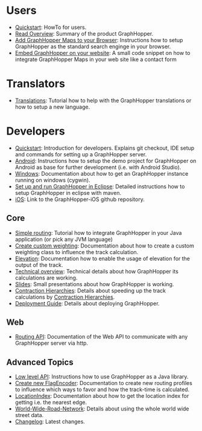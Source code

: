 # Users

 * [Quickstart](./web/quickstart.md): HowTo for users.
 * [Read Overview](https://graphhopper.com/#overview): Summary of the product GraphHopper. 
 * [Add GraphHopper Maps to your Browser](./web/open-search.md): Instructions how to setup GraphHopper as the standard search enginge in your browser.
 * [Embed GraphHopper on your website](https://github.com/karussell/graphhopper-embed-form): A small code snippet on how to integrate GraphHopper Maps in your web site like a contact form

# Translators

* [Translations](./core/translations.md): Tutorial how to help with the GraphHopper translations or how to setup a new language.


# Developers

 * [Quickstart](./core/quickstart-from-source.md): Introduction for developers. Explains git checkout, IDE setup and commands for setting up a GraphHopper server.
 * [Android](./android/index.md): Instructions how to setup the demo project for GraphHopper on Android as base for further development (i.e. with Android Studio).
 * [Windows](./core/windows-setup.md): Documentation about how to get an GraphHopper instance running on windows (cygwin).
 * [Set up and run GraphHopper in Eclipse](./core/eclipse-setup.md): Detailed instructions how to setup GraphHopper in eclipse with maven.
 * [iOS](https://github.com/graphhopper/graphhopper-ios/): Link to the GraphHopper-iOS github repository.

## Core

 * [Simple routing](./core/routing.md): Tutorial how to integrate GraphHopper in your Java application (or pick any JVM language)
 * [Create custom weighting](./core/weighting.md): Documentation about how to create a custom weighting class to influence the track calculation.
 * [Elevation](./core/elevation.md): Documentation how to enable the usage of elevation for the output of the track.
 * [Technical overview](./core/technical.md): Technical details about how GraphHopper its calculations are working.
 * [Slides](https://graphhopper.com/public/slides/): Small presentations about how GraphHopper is working.
 * [Contraction Hierarchies](./core/ch.md): Details about speeding up the track calculations by [Contraction Hierarchies](http://en.wikipedia.org/wiki/Contraction_hierarchies).
 * [Deployment Guide](./core/deploy.md): Details about deploying GraphHopper.

## Web

 * [Routing API](./web/api-doc.md): Documentation of the Web API to communicate with any GraphHopper server via http.
 
## Advanced Topics

 * [Low level API](./core/low-level-api.md): Instructions how to use GraphHopper as a Java library.
 * [Create new FlagEncoder](./core/create-new-flagencoder.md): Documentation to create new routing profiles to influence which ways to favor and how the track-time is calculated.
 * [LocationIndex](./core/location-index.md): Documentation about how to get the location index for getting i.e. the nearest edge.
 * [World-Wide-Road-Network](./core/world-wide.md): Details about using the whole world wide street data.
 * [Changelog](https://github.com/graphhopper/graphhopper/blob/master/core/files/changelog.txt): Latest changes.
